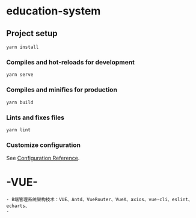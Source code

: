 # education-system

## Project setup
```
yarn install
```

### Compiles and hot-reloads for development
```
yarn serve
```

### Compiles and minifies for production
```
yarn build
```

### Lints and fixes files
```
yarn lint
```

### Customize configuration
See [Configuration Reference](https://cli.vuejs.org/config/).

# -VUE-
    - B端管理系统架构技术：VUE、Antd、VueRouter、VueX、axios、vue-cli、eslint、echarts、
    - 


